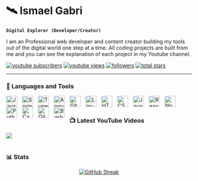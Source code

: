 # 🛰️ Ismael Gabri

**`Digital Explorer (Developer/Creator)`**

I am an Professional web developer and content creator building my tools out of the digital world one step at a time. All coding projects are built from me and you can see the explanation of each project in my Youtube channel. 

   <p align="left">
      <a href="https://www.youtube.com/@IsmaelGabri?sub_confirmation=1">
         <img alt="youtube subscribers" title="Subscribe to my YouTube channel" src="https://custom-icon-badges.demolab.com/youtube/channel/subscribers/UC2WHjPDvbE6O328n17ZGcfg?color=%23E05D44&label=SUBSCRIBE&logo=video&logoColor=white&style=for-the-badge&labelColor=CE4630"/></a> 
      <a href="https://www.youtube.com/c/@IsmaelGabri">
         <img alt="youtube views" title="YouTube views" src="[https://custom-icon-badges.demolab.com/youtube/channel/views/UC2WHjPDvbE6O328n17ZGcfg?color=%23E1AD0E&logo=eye&logoColor=white&style=for-the-badge&labelColor=C79600](https://www.youtube.com/@IsmaelGabri?sub_confirmation=1)"/></a> 
      <a href="https://github.com/ForrestKnight?tab=followers">
         <img alt="followers" title="Follow me on Github" src="https://custom-icon-badges.demolab.com/github/followers/ForrestKnight?color=236ad3&labelColor=1155ba&style=for-the-badge&logo=person-add&label=Follow&logoColor=white"/></a>
      <a href="https://github.com/ForrestKnight?tab=repositories&sort=stargazers">
         <img alt="total stars" title="Total stars on GitHub" src="https://custom-icon-badges.demolab.com/github/stars/ForrestKnight?color=55960c&style=for-the-badge&labelColor=488207&logo=star"/></a>
   </p>

---

### 🧰 Languages and Tools

<img align="left" alt="Java" width="30px" style="padding-right:10px;" src="https://cdn.jsdelivr.net/gh/devicons/devicon/icons/java/java-original.svg"/>
<img align="left" alt="Spring" width="30px" style="padding-right:10px;" src="https://cdn.jsdelivr.net/gh/devicons/devicon/icons/spring/spring-original.svg" />
<img align="left" alt="TypeScript" width="30px" style="padding-right:10px;" src="https://cdn.jsdelivr.net/gh/devicons/devicon/icons/typescript/typescript-plain.svg" />
<img align="left" alt="Angular" width="30px" style="padding-right:10px;" src="https://cdn.jsdelivr.net/gh/devicons/devicon/icons/angularjs/angularjs-plain.svg" />
<img align="left" alt="Git" width="30px" style="padding-right:10px;" src="https://cdn.jsdelivr.net/gh/devicons/devicon/icons/git/git-original.svg" />
<img align="left" alt="Linux" width="30px" style="padding-right:10px;" src="https://cdn.jsdelivr.net/gh/devicons/devicon/icons/linux/linux-original.svg" />
<img align="left" alt="HTML" width="30px" style="padding-right:10px;" src="https://cdn.jsdelivr.net/gh/devicons/devicon/icons/html5/html5-plain.svg" />
<img align="left" alt="CSS" width="30px" style="padding-right:10px;" src="https://cdn.jsdelivr.net/gh/devicons/devicon/icons/css3/css3-plain.svg" />
<img align="left" alt="JavaScript" width="30px" style="padding-right:10px;" src="https://cdn.jsdelivr.net/gh/devicons/devicon/icons/javascript/javascript-plain.svg" />
<img align="left" alt="React" width="30px" style="padding-right:10px;" src="https://cdn.jsdelivr.net/gh/devicons/devicon/icons/react/react-original.svg" />
<img align="left" alt="NodeJS" width="30px" style="padding-right:10px;" src="https://cdn.jsdelivr.net/gh/devicons/devicon/icons/nodejs/nodejs-original.svg" />
<img align="left" alt="Python" width="30px" style="padding-right:10px;" src="https://cdn.jsdelivr.net/gh/devicons/devicon/icons/python/python-plain.svg" />
<img align="left" alt="C++" width="30px" style="padding-right:10px;" src="https://cdn.jsdelivr.net/gh/devicons/devicon/icons/cplusplus/cplusplus-line.svg" />
<img align="left" alt="GitHub" width="30px" style="padding-right:10px;" src="https://cdn.jsdelivr.net/gh/devicons/devicon/icons/github/github-original.svg" />
<img align="left" alt="Bash" width="30px" style="padding-right:10px;" src="https://cdn.jsdelivr.net/gh/devicons/devicon/icons/bash/bash-original.svg" />
<br />

#

### 📺 Latest YouTube Videos

<!-- BEGIN YOUTUBE-CARDS 
[![How to DESTROY Developer Productivity (avoid at all costs)](https://ytcards.demolab.com/?id=vl6SQZWRaks&title=How+to+DESTROY+Developer+Productivity+%28avoid+at+all+costs%29&lang=en&timestamp=1725462064&background_color=%230d1117&title_color=%23ffffff&stats_color=%23dedede&max_title_lines=1&width=250&border_radius=5&duration=784 "How to DESTROY Developer Productivity (avoid at all costs)")](https://www.youtube.com/watch?v=vl6SQZWRaks)
[![Everything You Need to Know about Git](https://ytcards.demolab.com/?id=K6Q31YkorUE&title=Everything+You+Need+to+Know+about+Git&lang=en&timestamp=1724864414&background_color=%230d1117&title_color=%23ffffff&stats_color=%23dedede&max_title_lines=1&width=250&border_radius=5&duration=1396 "Everything You Need to Know about Git")](https://www.youtube.com/watch?v=K6Q31YkorUE)
[![Abstraction - Java OOP](https://ytcards.demolab.com/?id=Om2kORezNu8&title=Abstraction+-+Java+OOP&lang=en&timestamp=1724774421&background_color=%230d1117&title_color=%23ffffff&stats_color=%23dedede&max_title_lines=1&width=250&border_radius=5&duration=59 "Abstraction - Java OOP")](https://www.youtube.com/watch?v=Om2kORezNu8)
[![Polymorphism - Java OOP](https://ytcards.demolab.com/?id=CWX3txO1jP0&title=Polymorphism+-+Java+OOP&lang=en&timestamp=1724688018&background_color=%230d1117&title_color=%23ffffff&stats_color=%23dedede&max_title_lines=1&width=250&border_radius=5&duration=56 "Polymorphism - Java OOP")](https://www.youtube.com/watch?v=CWX3txO1jP0)
[![Inheritance - Java OOP](https://ytcards.demolab.com/?id=I8rdKkcKbB0&title=Inheritance+-+Java+OOP&lang=en&timestamp=1724601613&background_color=%230d1117&title_color=%23ffffff&stats_color=%23dedede&max_title_lines=1&width=250&border_radius=5&duration=43 "Inheritance - Java OOP")](https://www.youtube.com/watch?v=I8rdKkcKbB0)
[![Encapsulation - Java OOP](https://ytcards.demolab.com/?id=OSn5A7W45dI&title=Encapsulation+-+Java+OOP&lang=en&timestamp=1724515231&background_color=%230d1117&title_color=%23ffffff&stats_color=%23dedede&max_title_lines=1&width=250&border_radius=5&duration=32 "Encapsulation - Java OOP")](https://www.youtube.com/watch?v=OSn5A7W45dI)
<!-- END YOUTUBE-CARDS --> 

[<img src="https://custom-icon-badges.demolab.com/badge/-Subscribe%20For%20More-red?style=for-the-badge&logo=video&logoColor=white"/>](https://www.youtube.com/@IsmaelGabri?sub_confirmation=1)

#


### 📊 Stats

<p align="center">
  <a align="center" href="https://git.io/streak-stats"><img src="https://streak-stats.demolab.com?user=Ismael-Gabri&theme=dark&hide_border=true&date_format=M%20j%5B%2C%20Y%5D" alt="GitHub Streak" /></a>
</p>

#
<!--
<details>
 <summary><h3>👨‍💻 Forrest's Coding Journey</h3></summary>
   I started my coding journey as a naive computer science student with a passion to learn everything I could about this programming world - code, unix, linux, theory. And all the while, teaching myself iOS development with a dream to build my own app, but that soon got overshadowed by my desire to excel in Java. A desire that landed me a full-stack software engineering job upon graduation. However, I had another desire I had been pursuing throughout this time - YouTube content creation. I eventually ended up quitting my software engineering job to pursue YouTube full-time, and that has been my focus ever since. But there's something that's always bothered me about my journey - abandoning my dream of building my own app to pursue the safe route, a job. Now I've already taken the leap away from that safety net into this uncomfortable, unexplored world that it being a creator. And it worked out, but again, it became comfortable. It's easier to create a video than go out on a ledge and build my own product. I do have to eat, at the end of the day, but I think it's time. It's time to get uncomfortable again. I have a burning desire to get back on the horse, and fulfill that dream younger me had of building my own app, my own product. And in order to do that, I'll be implmementing a few measures to streamline my YouTube content to focus more time on fulfilling that dream - a dream that I'll be ready to tackle in 2023 due to the measure I'm putting in place now until the end of 2022. Don't wait up, because I'm coming.
-->
[website]: https://fkcodes.com
[youtube]: https://youtube.com/fknight
